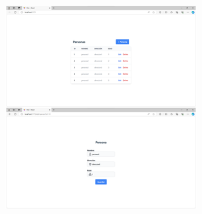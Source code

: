 ![Pantalla 1](https://github.com/NicolasCarreraUCE/prog_distribuida_fe/blob/main/img/Pantalla_1.png?raw=true)
![Pantalla 2](https://github.com/NicolasCarreraUCE/prog_distribuida_fe/blob/main/img/Pantalla_2.png?raw=true)
